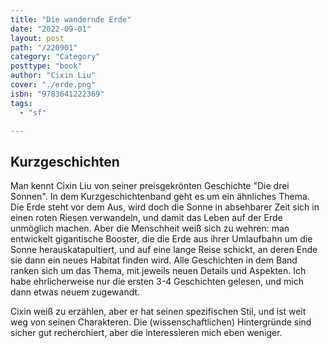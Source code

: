 ```yaml
---
title: "Die wandernde Erde"
date: "2022-09-01"
layout: post
path: "/220901"
category: "Category"
posttype: "book"
author: "Cixin Liu"
cover: "./erde.png"
isbn: "9783641222369"
tags:
  - "sf"

---
```

## Kurzgeschichten

Man kennt Cixin Liu von seiner preisgekrönten Geschichte "Die drei Sonnen". In dem Kurzgeschichtenband geht es um ein ähnliches Thema. Die Erde steht vor dem Aus, wird doch die Sonne in absehbarer Zeit sich in einen roten Riesen verwandeln, und damit das Leben auf der Erde unmöglich machen. Aber die Menschheit weiß sich zu wehren: man entwickelt gigantische Booster, die die Erde aus ihrer Umlaufbahn um die Sonne herauskatapultiert, und auf eine lange Reise schickt, an deren Ende sie dann ein neues Habitat finden wird. Alle Geschichten in dem Band ranken sich um das Thema, mit jeweils neuen Details und Aspekten. Ich habe ehrlicherweise nur die ersten 3-4 Geschichten gelesen, und mich dann etwas neuem zugewandt.

Cixin weiß zu erzählen, aber er hat seinen spezifischen Stil, und ist weit weg von seinen Charakteren. Die (wissenschaftlichen) Hintergründe sind sicher gut recherchiert, aber die interessieren mich eben weniger. 